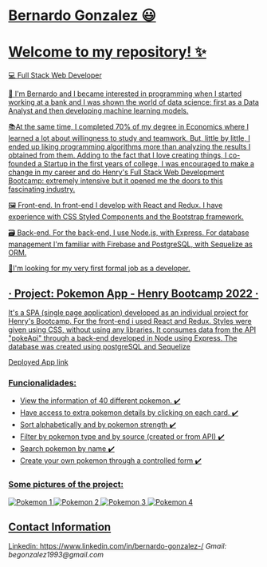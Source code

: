 
# <a href="https://www.linkedin.com/in/bernardo-gonzalez-/">Bernardo Gonzalez :smiley: 

# Welcome to my repository! :sparkles:

💻 Full Stack Web Developer

👋 I'm Bernardo and I became interested in programming when I started working at a bank and I was shown the world of data science: first as a Data Analyst and then developing machine learning models.

📚At the same time, I completed 70% of my degree in Economics where I learned a lot about willingness to study and teamwork. But, little by little, I ended up liking programming algorithms more than analyzing the results I obtained from them. Adding to the fact that I love creating things, I co-founded a Startup in the first years of college, I was encouraged to make a change in my career and do Henry's Full Stack Web Development Bootcamp: extremely intensive but it opened me the doors to this fascinating industry. 

🖼 Front-end.
In front-end I develop with React and Redux. I have experience with CSS Styled Components and the Bootstrap framework. 

🗃 Back-end.
For the back-end, I use Node.js, with Express. For database management I'm familiar with Firebase and PostgreSQL, with Sequelize as ORM.

🧐I'm looking for my very first formal job as a developer. 

## · Project: Pokemon App - Henry Bootcamp 2022 ·

It's a SPA (single page application) developed as an individual project for Henry's Bootcamp.
For the front-end i used React and Redux. Styles were given using CSS, without using any libraries.
It consumes data from the API "pokeApi" through a back-end developed in Node using Express. The database was created using postgreSQL and Sequelize

<a href="https://pokemon-app-three-henna.vercel.app/"> Deployed App link  

### Funcionalidades:
* View the information of 40 different pokemon. :heavy_check_mark:
* Have access to extra pokemon details by clicking on each card. :heavy_check_mark:
* Sort alphabetically and by pokemon strength :heavy_check_mark:
* Filter by pokemon type and by source (created or from API) :heavy_check_mark:
* Search pokemon by name :heavy_check_mark:
* Create your own pokemon through a controlled form :heavy_check_mark:

### Some pictures of the project:

![Pokemon 1](https://user-images.githubusercontent.com/60318571/160728886-b23ee6a4-2460-4fc0-a54c-4cf1cf331bf2.JPG)
![Pokemon 2](https://user-images.githubusercontent.com/60318571/160728650-bca1691a-6ab3-4819-ad05-52903b2187ab.JPG)
![Pokemon 3](https://user-images.githubusercontent.com/60318571/160728660-8a1efdd1-42b4-4d57-9e4f-10f4f1ee504c.JPG)
![Pokemon 4](https://user-images.githubusercontent.com/60318571/160728680-2a051530-e062-48ab-a736-ff651a72eadf.JPG)


## Contact Information
Linkedin: https://www.linkedin.com/in/bernardo-gonzalez-/      _Gmail: begonzalez1993@gmail.com_ 
